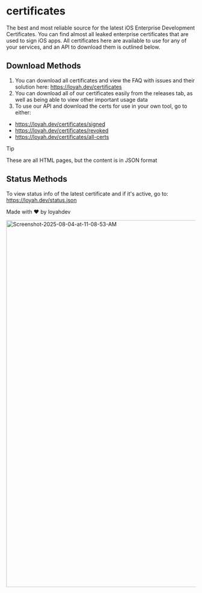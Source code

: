# certificates
The best and most reliable source for the latest iOS Enterprise Development Certificates.
You can find almost all leaked enterprise certificates that are used to sign iOS apps.
All certificates here are available to use for any of your services, and an API to download them is outlined below.

## Download Methods
1. You can download all certificates and view the FAQ with issues and their solution here: https://loyah.dev/certificates
2. You can download all of our certificates easily from the releases tab, as well as being able to view other important usage data
3. To use our API and download the certs for use in your own tool, go to either:
- https://loyah.dev/certificates/signed
- https://loyah.dev/certificates/revoked
- https://loyah.dev/certificates/all-certs
> [!TIP]
> These are all HTML pages, but the content is in JSON format

## Status Methods
To view status info of the latest certificate and if it's active, go to: https://loyah.dev/status.json

Made with ❤️ by loyahdev

<img width="1800" height="975" alt="Screenshot-2025-08-04-at-11-08-53-AM" src="https://github.com/user-attachments/assets/f1c27447-5098-4c4d-998a-a529da04f297" />
